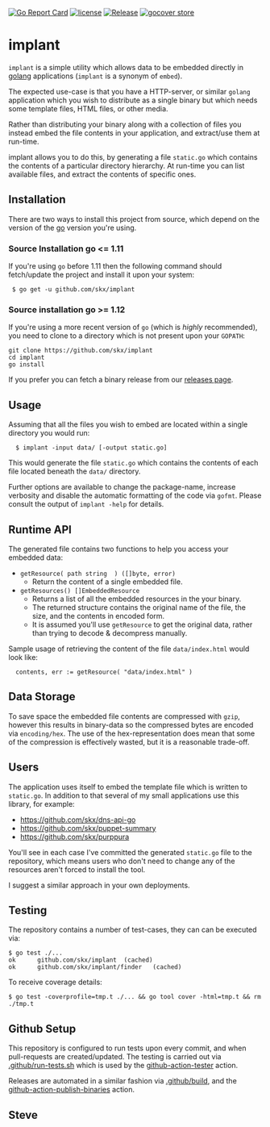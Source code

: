 [![Go Report Card](https://goreportcard.com/badge/github.com/skx/implant)](https://goreportcard.com/report/github.com/skx/implant)
[![license](https://img.shields.io/github/license/skx/implant.svg)](https://github.com/skx/implant/blob/master/LICENSE)
[![Release](https://img.shields.io/github/release/skx/implant.svg)](https://github.com/skx/implant/releases/latest)
[![gocover store](http://gocover.io/_badge/github.com/skx/implant)](http://gocover.io/github.com/skx/implant)

# implant

`implant` is a simple utility which allows data to be embedded directly
in [golang](https://golang.org/) applications (`implant` is a synonym of `embed`).

The expected use-case is that you have a HTTP-server, or similar `golang`
application which you wish to distribute as a single binary but which
needs some template files, HTML files, or other media.

Rather than distributing your binary along with a collection of files you
instead embed the file contents in your application, and extract/use them
at run-time.

implant allows you to do this, by generating a file `static.go` which
contains the contents of a particular directory hierarchy.  At run-time you
can list available files, and extract the contents of specific ones.



## Installation

There are two ways to install this project from source, which depend on the version of the [go](https://golang.org/) version you're using.

### Source Installation go <=  1.11

If you're using `go` before 1.11 then the following command should fetch/update the project and install it upon your system:

     $ go get -u github.com/skx/implant

### Source installation go  >= 1.12

If you're using a more recent version of `go` (which is _highly_ recommended), you need to clone to a directory which is not present upon your `GOPATH`:

    git clone https://github.com/skx/implant
    cd implant
    go install


If you prefer you can fetch a binary release from our [releases page](https://github.com/skx/implant/releases).



## Usage

Assuming that all the files you wish to embed are located within a
single directory you would run:

      $ implant -input data/ [-output static.go]

This would generate the file `static.go` which contains the contents
of each file located beneath the `data/` directory.

Further options are available to change the package-name, increase
verbosity and disable the automatic formatting of the code via `gofmt`.
Please consult the output of `implant -help` for details.


## Runtime API

The generated file contains two functions to help you access your embedded data:

* `getResource( path string  ) ([]byte, error)`
    * Return the content of a single embedded file.
* `getResources() []EmbeddedResource`
    * Returns a list of all the embedded resources in the your binary.
    * The returned structure contains the original name of the file, the size, and the contents in encoded form.
    * It is assumed you'll use `getResource` to get the original data, rather than trying to decode & decompress manually.

Sample usage of retrieving the content of the file `data/index.html` would look like:

      contents, err := getResource( "data/index.html" )


## Data Storage

To save space the embedded file contents are compressed with `gzip`, however
this results in binary-data so the compressed bytes are encoded via
`encoding/hex`.  The use of the hex-representation does mean that some of
the compression is effectively wasted, but it is a reasonable trade-off.


## Users

The application uses itself to embed the template file which is written
to `static.go`.  In addition to that several of my small applications use
this library, for example:

* https://github.com/skx/dns-api-go
* https://github.com/skx/puppet-summary
* https://github.com/skx/purppura

You'll see in each case I've committed the generated `static.go` file to the repository, which means users who don't need to change any of the resources aren't forced to install the tool.

I suggest a similar approach in your own deployments.


## Testing

The repository contains a number of test-cases, they can can be executed via:

    $ go test ./...
    ok  	github.com/skx/implant	(cached)
    ok  	github.com/skx/implant/finder	(cached)

To receive coverage details:

    $ go test -coverprofile=tmp.t ./... && go tool cover -html=tmp.t && rm ./tmp.t

## Github Setup

This repository is configured to run tests upon every commit, and when
pull-requests are created/updated.  The testing is carried out via
[.github/run-tests.sh](.github/run-tests.sh) which is used by the
[github-action-tester](https://github.com/skx/github-action-tester) action.

Releases are automated in a similar fashion via [.github/build](.github/build),
and the [github-action-publish-binaries](https://github.com/skx/github-action-publish-binaries) action.

Steve
--
